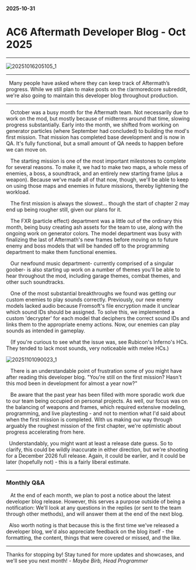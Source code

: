 **2025-10-31**
# AC6 Aftermath Developer Blog - Oct 2025

---
![20251016205105_1](https://github.com/user-attachments/assets/cc5f33e9-6063-47f1-b5a1-2b3bd10313c3)

---  
 ‎  ‎ Many people have asked where they can keep track of Aftermath’s progress. While we still plan to make posts on the r/armoredcore subreddit, we're also going to maintain this developer blog throughout production.  

---  
‎ ‎  ‎ October was a busy month for the Aftermath team. Not necessarily due to work on the mod, but mostly because of midterms around that time, slowing progress substantially. Early into the month, we shifted from working on generator particles (where September had concluded) to building the mod's first mission. That mission has completed base development and is now in QA. It's fully functional, but a small amount of QA needs to happen before we can move on.

‎ ‎  ‎ The starting mission is one of the most important milestones to complete for several reasons. To make it, we had to make two maps, a whole mess of enemies, a boss, a soundtrack, and an entirely new starting frame (plus a weapon). Because we've made all of that now, though, we'll be able to keep on using those maps and enemies in future missions, thereby lightening the workload.  

‎ ‎  ‎ The first mission is always the slowest... though the start of chapter 2 may end up being rougher still, given our plans for it.  

‎ ‎  ‎ The FXR (particle effect) department was a little out of the ordinary this month, being busy creating ash assets for the team to use, along with the ongoing work on generator colors. The model department was busy with finalizing the last of Aftermath's new frames before moving on to future enemy and boss models that will be handed off to the programming department to make them functional enemies.  

‎ ‎  ‎ Our newfound music department- currently comprised of a singular goober- is also starting up work on a number of themes you'll be able to hear throughout the mod, including garage themes, combat themes, and other such soundtracks.  

‎ ‎  ‎ One of the most substantial breakthroughs we found was getting our custom enemies to play sounds correctly. Previously, our new enemy models lacked audio because Fromsoft's file encryption made it unclear which sound IDs should be assigned. To solve this, we implemented a custom 'decrypter' for each model that deciphers the correct sound IDs and links them to the appropriate enemy actions. Now, our enemies can play sounds as intended in gameplay.  

‎ ‎  ‎ (If you're curious to see what the issue was, see Rubicon's Inferno's HCs. They tended to lack most sounds, very noticeable with melee HCs.)  

![20251101090023_1](https://github.com/user-attachments/assets/c668f344-3169-4613-8881-916c7b2be480)

‎ ‎  ‎ There is an understandable point of frustration some of you might have after reading this developer blog. "You're still on the first mission? Hasn't this mod been in development for almost a year now?"  

‎ ‎  ‎ Be aware that the past year has been filled with more sporadic work due to our team being occupied on personal projects. As well, our focus was on the balancing of weapons and frames, which required extensive modeling, programming, and live playtesting - and not to mention what I'd said about when the first mission is completed. With us making our way through arguably the roughest mission of the first chapter, we're optimistic about progress accelerating from here.  

 ‎  ‎ Understandably, you might want at least a release date guess. So to clarify, this could be wildly inaccurate in either direction, but we're shooting for a December 2026 full release. Again, it could be earlier, and it could be later (hopefully not) - this is a fairly liberal estimate.  

---  
### Monthly Q&A
‎ ‎  ‎ At the end of each month, we plan to post a notice about the latest developer blog release. However, this serves a purpose outside of being a notification: We'll look at any questions in the replies (or sent to the team through other methods), and will answer them at the end of the next blog.

 ‎  ‎ Also worth noting is that because this is the first time we've released a developer blog, we'd also appreciate feedback on the blog itself - the formatting, the content, things that were covered or missed, and the like.

---
Thanks for stopping by! Stay tuned for more updates and showcases, and we'll see you next month!
*- Maybe Birb, Head Programmer*
